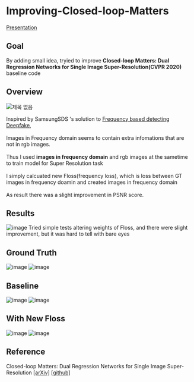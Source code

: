 # Improving-Closed-loop-Matters

[Presentation](https://docs.google.com/presentation/d/1AwdgyuRATms0tHZfOAdPIokXjWx52tRM/edit?usp=sharing&ouid=113730967271079117176&rtpof=true&sd=true)

## Goal
By adding small idea, tryied to improve **Closed-loop Matters: Dual Regression Networks for Single Image Super-Resolution(CVPR 2020)** baseline code

## Overview

![제목 없음](https://user-images.githubusercontent.com/65278309/165081476-5481d638-f9df-4d02-89c8-37c01626a3ee.png)

Inspired by SamsungSDS 's solution to [Frequency based detecting Deepfake](https://www.aaai.org/AAAI22Papers/AAAI-1171.JeongY.pdf),<br/><br/>
Images in Frequency domain seems to contain extra infomations that are not in rgb images.<br/><br/>
Thus I used **images in frequency domain** and rgb images at the sametime to train model for Super Resolution task<br/><br/>
I simply calcuated new Floss(frequency loss), which is  loss between GT images in frequency doamin and created images in frequency domain<br/><br/>
As result there was a slight improvement in PSNR score.

## Results
![image](https://user-images.githubusercontent.com/65278309/165083555-9ed58b6e-544b-4538-9ba1-1be297b072c3.png)
Tried simple tests altering weights of Floss, and there were slight improvement, but it was hard to tell with bare eyes

## Ground Truth
![image](https://user-images.githubusercontent.com/65278309/165083909-8c0effa3-46c0-4934-b42e-034ab0428a88.png)
![image](https://user-images.githubusercontent.com/65278309/165083920-8f866c8b-5b09-4871-b982-584576c95787.png)
## Baseline
![image](https://user-images.githubusercontent.com/65278309/165083932-c6952714-20d8-4957-af74-3e309009fb5b.png)
![image](https://user-images.githubusercontent.com/65278309/165083937-5c483f62-5f79-4fb8-b278-9ef84a993bb6.png)
## With New Floss
![image](https://user-images.githubusercontent.com/65278309/165083948-338571f9-3004-4214-935e-48d4ab91089b.png)
![image](https://user-images.githubusercontent.com/65278309/165083958-4c8731f4-9400-4057-a67f-e8ff0f24a644.png)


## Reference
Closed-loop Matters: Dual Regression Networks for Single Image Super-Resolution [[arXiv]](https://arxiv.org/pdf/2003.07018.pdf) [[github]](https://github.com/guoyongcs/DRN)



